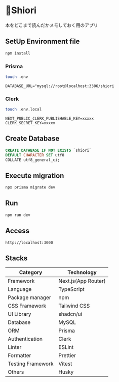 # 🔖Shiori

本をどこまで読んだかメモしておく用のアプリ

## SetUp Environment file

```bash
npm install
```

### Prisma

```bash
touch .env
```

```env
DATABASE_URL="mysql://root@localhost:3306/shiori
```

### Clerk

```bash
touch .env.local
```

```env
NEXT_PUBLIC_CLERK_PUBLISHABLE_KEY=xxxxx
CLERK_SECRET_KEY=xxxxx
```

## Create Database

```sql
CREATE DATABASE IF NOT EXISTS `shiori`
DEFAULT CHARACTER SET utf8
COLLATE utf8_general_ci;
```

## Execute migration

```bash
npx prisma migrate dev
```

## Run

```bash
npm run dev
```

## Access

```
http://localhost:3000
```

## Stacks

| Category          | Technology          |
| ----------------- | ------------------- |
| Framework         | Next.js(App Router) |
| Language          | TypeScript          |
| Package manager   | npm                 |
| CSS Framework     | Tailwind CSS        |
| UI Library        | shadcn/ui           |
| Database          | MySQL               |
| ORM               | Prisma              |
| Authentication    | Clerk               |
| Linter            | ESLint              |
| Formatter         | Prettier            |
| Testing Framework | Vitest              |
| Others            | Husky               |
